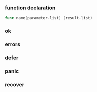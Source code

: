 ### function declaration

```go
func name(parameter-list) (result-list)
```





### ok 

### errors

### defer

### panic

### recover